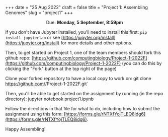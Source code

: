 +++
date = "25 Aug 2022"
draft = false
title = "Project 1: Assembling Genomes"
slug = "project1"
+++

<center>Due: <b>Monday, 5 September, 8:59pm</b></center> 

If you don't have Jupyter installed, you'll need to install this first: `pip install jupyterlab` or see [https://jupyter.org/install](https://jupyter.org/install) for more details and other options.

Then, to get started on Project 1, one of the team members should fork this github repo: [https://github.com/computingbiology/Project-1-2022F](https://github.com/computingbiology/Project-1-2022F) (you can do this by clicking the "Fork" button at the top right of the page)

Clone your forked repository to have a local copy to work on:
    git clone https://github.com/<your github id>/Project-1-2022F.git`

Then, you'll be able to get started on the assignment by running (in the repo directory): 
    jupyter notebook project1.ipynb
   

Follow the directions in that file for what to do, including how to submit the assignment using this form: 
[https://forms.gle/rNTXfYojTLEQ8idg6](https://forms.gle/rNTXfYojTLEQ8idg6).

Happy Assembling!